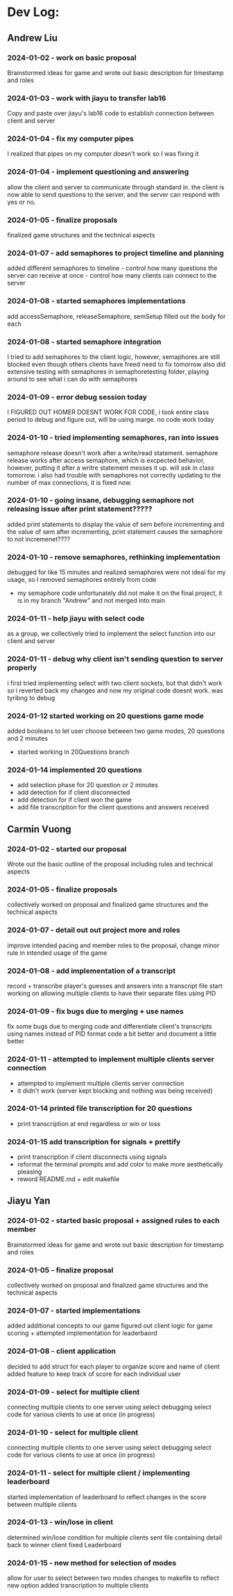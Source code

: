 # Dev Log:

## Andrew Liu

### 2024-01-02 - work on basic proposal
Brainstormed ideas for game and wrote out basic description for timestamp and roles

### 2024-01-03 - work with jiayu to transfer lab16
Copy and paste over jiayu's lab16 code to establish connection between client and server

### 2024-01-04 - fix my computer pipes
I realized that pipes on my computer doesn't work so I was fixing it

### 2024-01-04 - implement questioning and answering
allow the client and server to communicate through standard in. the client is now able to send questions to the server, and the server can respond with yes or no.

### 2024-01-05 - finalize proposals
finalized game structures and the technical aspects

### 2024-01-07 - add semaphores to project timeline and planning
added different semaphores to timeline
    - control how many questions the server can receive at once
    - control how many clients can connect to the server

### 2024-01-08 - started semaphores implementations
add accessSemaphore, releaseSemaphore, semSetup
filled out the body for each

### 2024-01-08 - started semaphore integration
I tried to add semaphores to the client logic, however, semaphores are still blocked even though others clients have freed
need to fix tomorrow
also did extensive testing with semaphores in semaphoretesting folder, playing around to see what i can do with semaphores

### 2024-01-09 - error debug session today
I FIGURED OUT HOMER DOESNT WORK FOR CODE, i took entire class period to debug and figure out, will be using marge. no code work today

### 2024-01-10 - tried implementing semaphores, ran into issues
semaphore release doesn't work after a write/read statement. semaphore release works after access semaphore, which is excpected behavior, however, putting it after a writre statement messes it up. will ask in class tomorrow. i also had trouble with semaphores not correctly updating to the number of max connections, it is fixed now.

### 2024-01-10 - going insane, debugging semaphore not releasing issue after print statement?????

added print statements to display the value of sem before incrementing and the value of sem after incrementing, print statement causes the semaphore to not incremenet????

### 2024-01-10 - remove semaphores, rethinking implementation

debugged for like 15 minutes and realized semaphores were not ideal for my usage, so I removed semaphores entirely from code
- my semaphore code unfortunately did not make it on the final project, it is in my branch "Andrew" and not merged into main
### 2024-01-11 - help jiayu with select code

as a group, we collectively tried to implement the select function into our client and server

### 2024-01-11 - debug why client isn't sending question to server properly

i first tried implementing select with two client sockets, but that didn't work so i reverted back my changes and now my original code doesnt work. was tyribng to debug

### 2024-01-12 started working on 20 questions game mode

added booleans to let user choose between two game modes, 20 questions and 2 minutes
- started working in 20Questions branch

### 2024-01-14 implemented 20 questions
- add selection phase for 20 question or 2 minutes
- add detection for if client disconnected
- add detection for if client won the game
- add file transcription for the client questions and answers received

## Carmin Vuong

### 2024-01-02 - started our proposal
Wrote out the basic outline of the proposal including rules and technical aspects

### 2024-01-05 - finalize proposals
collectively worked on proposal and finalized game structures and the technical aspects

### 2024-01-07 - detail out out project more and roles
improve intended pacing and member roles to the proposal, change minor rule in intended usage of the game

### 2024-01-08 - add implementation of a transcript
record + transcribe player's guesses and answers into a transcript file
start working on allowing multiple clients to have their separate files using PID

### 2024-01-09 - fix bugs due to merging + use names
fix some bugs due to merging code and differentiate client's transcripts using names instead of PID
format code a bit better and document a little better

### 2024-01-11 - attempted to implement multiple clients server connection
- attempted to implement multiple clients server connection
- it didn't work (server kept blocking and nothing was being received)

### 2024-01-14 printed file transcription for 20 questions
- print transcription at end regardless or win or loss

### 2024-01-15 add transcription for signals + prettify
- print transcription if client disconnects using signals
- reformat the terminal prompts and add color to make more aesthetically pleasing
- reword README.md + edit makefile

## Jiayu Yan

### 2024-01-02 - started basic proposal + assigned rules to each member
Brainstormed ideas for game and wrote out basic description for timestamp and roles

### 2024-01-05 - finalize proposal
collectively worked on proposal and finalized game structures and the technical aspects

### 2024-01-07 - started implementations
added additional concepts to our game
figured out client logic for game scoring + attempted implementation for leaderbaord

### 2024-01-08 - client application
decided to add struct for each player to organize score and name of client
added feature to keep track of score for each individual user

### 2024-01-09 - select for multiple client
connecting multiple clients to one server using select
debugging select code for various clients to use at once (in progress)

### 2024-01-10 - select for multiple client
connecting multiple clients to one server using select
debugging select code for various clients to use at once (in progress)

### 2024-01-11 - select for multiple client / implementing leaderboard
started implementation of leaderboard to reflect changes in the score between multiple clients

### 2024-01-13 - win/lose in client
determined win/lose condition for multiple clients
sent file containing detail back to winner client
fixed Leaderboard

### 2024-01-15 - new method for selection of modes
allow for user to select between two modes
changes to makefile to reflect new option
added transcription to multiple clients
